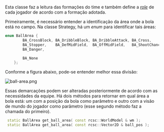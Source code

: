Esta classe faz a leitura das formações do time e também define a [_role_](https://github.com/RoboCup2D/tutorial/blob/master/sections/Roles.md) de cada jogador de acordo com a formação adotada.

Primeiramente, é necessário entender a identificação da área onde a bola está no campo. Na classe Strategy, há um _enum_ para identificar tais áreas:

```cpp
enum BallArea {
        BA_CrossBlock, BA_DribbleBlock, BA_DribbleAttack, BA_Cross,
        BA_Stopper,    BA_DefMidField,  BA_OffMidField,   BA_ShootChance,
        BA_Danger,

        BA_None
    };
```
Conforme a figura abaixo, pode-se entender melhor essa divisão:

![ball-area.png](https://github.com/RoboCup2D/tutorial/raw/master/images/ball-area.png)

Essas demarcações podem ser alteradas posteriormente de acordo com as necessidades da equipe.
Há dois métodos para retornar em qual área a bola está: um com a posição da bola como parâmetro e outro com a visão de mundo do jogador como parâmetro (esse segundo método faz a chamada do primeiro).

```cpp
 static BallArea get_ball_area( const rcsc::WorldModel & wm );
 static BallArea get_ball_area( const rcsc::Vector2D & ball_pos );
```
